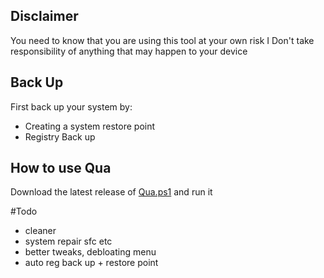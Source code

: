 ## Disclaimer
You need to know that you are using this tool at your own risk
I Don't take responsibility of anything that may happen to your device

## Back Up
First back up your system by:
- Creating a system restore point
- Registry Back up

## How to use Qua
Download the latest release of [Qua.ps1](https://github.com/Sphiment/Qua/releases/tag/Qua) and run it



#Todo
- cleaner
- system repair sfc etc
- better tweaks, debloating menu
- auto reg back up + restore point
